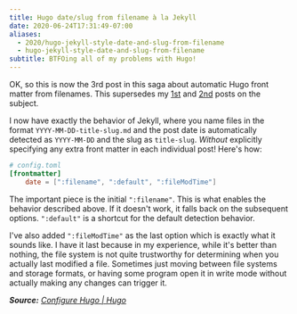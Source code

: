 ```yaml
---
title: Hugo date/slug from filename à la Jekyll
date: 2020-06-24T17:31:49-07:00
aliases:
  - 2020/hugo-jekyll-style-date-and-slug-from-filename
  - hugo-jekyll-style-date-and-slug-from-filename
subtitle: BTFOing all of my problems with Hugo!
---
```

OK, so this is now the 3rd post in this saga about automatic Hugo front
matter from filenames. This supersedes my [1st][] and [2nd][] posts on
the subject.

[1st]: /2020/friendship-ended-with-jekyll-now-hugo-is-my-best-friend/
[2nd]: /2020/hugo-change-the-automatic-title-and-slug/

I now have exactly the behavior of Jekyll, where you name files in the
format `YYYY-MM-DD-title-slug.md` and the post date is automatically
detected as `YYYY-MM-DD` and the slug as `title-slug`. *Without*
explicitly specifying any extra front matter in each individual post!
Here's how:
```toml
# config.toml
[frontmatter]
	date = [":filename", ":default", ":fileModTime"]
```
The important piece is the initial `":filename"`. This is what enables
the behavior described above. If it doesn't work, it falls back on the
subsequent options. `":default"` is a shortcut for the default detection
behavior.

I've also added `":fileModTime"` as the last option which
is exactly what it sounds like. I have it last because in my experience,
while it's better than nothing, the file system is not quite trustworthy
for determining when you actually last modified a file. Sometimes just
moving between file systems and storage formats, or having some program
open it in write mode without actually making any changes can trigger
it.

***Source:** [Configure Hugo | Hugo]*

[Configure Hugo | Hugo]:
https://gohugo.io/getting-started/configuration/#configure-front-matter
